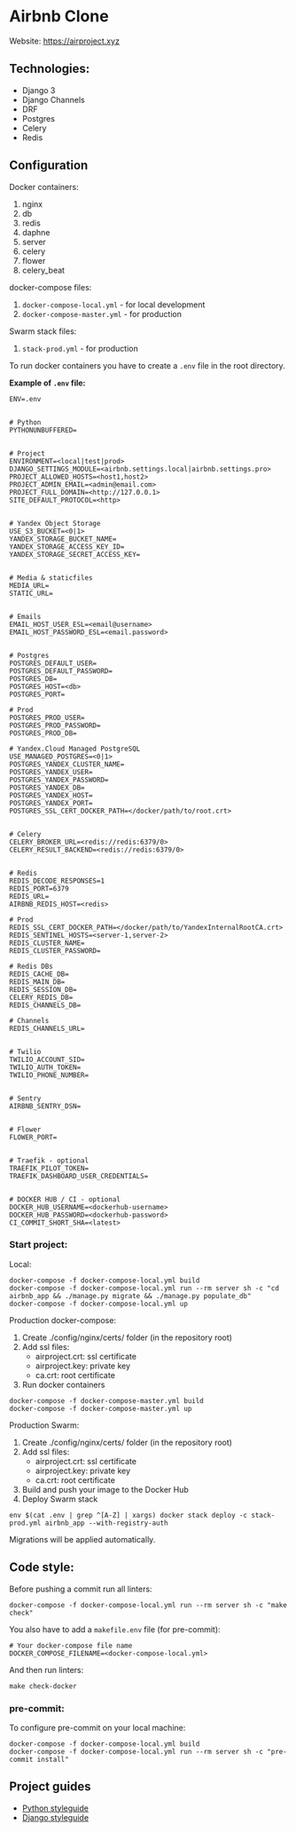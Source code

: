 # Airbnb Clone
Website: https://airproject.xyz

## Technologies:
- Django 3
- Django Channels
- DRF
- Postgres
- Celery
- Redis


## Configuration
Docker containers:
 1. nginx
 2. db
 3. redis
 4. daphne
 5. server
 6. celery
 7. flower
 8. celery_beat

docker-compose files:
 1. `docker-compose-local.yml` - for local development
 2. `docker-compose-master.yml` - for production

Swarm stack files:
1. `stack-prod.yml` - for production

To run docker containers you have to create a `.env` file in the root directory.

**Example of `.env` file:**

```dotenv
ENV=.env


# Python
PYTHONUNBUFFERED=


# Project
ENVIRONMENT=<local|test|prod>
DJANGO_SETTINGS_MODULE=<airbnb.settings.local|airbnb.settings.pro>
PROJECT_ALLOWED_HOSTS=<host1,host2>
PROJECT_ADMIN_EMAIL=<admin@email.com>
PROJECT_FULL_DOMAIN=<http://127.0.0.1>
SITE_DEFAULT_PROTOCOL=<http>


# Yandex Object Storage
USE_S3_BUCKET=<0|1>
YANDEX_STORAGE_BUCKET_NAME=
YANDEX_STORAGE_ACCESS_KEY_ID=
YANDEX_STORAGE_SECRET_ACCESS_KEY=


# Media & staticfiles
MEDIA_URL=
STATIC_URL=


# Emails
EMAIL_HOST_USER_ESL=<email@username>
EMAIL_HOST_PASSWORD_ESL=<email.password>


# Postgres
POSTGRES_DEFAULT_USER=
POSTGRES_DEFAULT_PASSWORD=
POSTGRES_DB=
POSTGRES_HOST=<db>
POSTGRES_PORT=

# Prod
POSTGRES_PROD_USER=
POSTGRES_PROD_PASSWORD=
POSTGRES_PROD_DB=

# Yandex.Cloud Managed PostgreSQL
USE_MANAGED_POSTGRES=<0|1>
POSTGRES_YANDEX_CLUSTER_NAME=
POSTGRES_YANDEX_USER=
POSTGRES_YANDEX_PASSWORD=
POSTGRES_YANDEX_DB=
POSTGRES_YANDEX_HOST=
POSTGRES_YANDEX_PORT=
POSTGRES_SSL_CERT_DOCKER_PATH=</docker/path/to/root.crt>


# Celery
CELERY_BROKER_URL=<redis://redis:6379/0>
CELERY_RESULT_BACKEND=<redis://redis:6379/0>


# Redis
REDIS_DECODE_RESPONSES=1
REDIS_PORT=6379
REDIS_URL=
AIRBNB_REDIS_HOST=<redis>

# Prod
REDIS_SSL_CERT_DOCKER_PATH=</docker/path/to/YandexInternalRootCA.crt>
REDIS_SENTINEL_HOSTS=<server-1,server-2>
REDIS_CLUSTER_NAME=
REDIS_CLUSTER_PASSWORD=

# Redis DBs
REDIS_CACHE_DB=
REDIS_MAIN_DB=
REDIS_SESSION_DB=
CELERY_REDIS_DB=
REDIS_CHANNELS_DB=

# Channels
REDIS_CHANNELS_URL=


# Twilio
TWILIO_ACCOUNT_SID=
TWILIO_AUTH_TOKEN=
TWILIO_PHONE_NUMBER=


# Sentry
AIRBNB_SENTRY_DSN=


# Flower
FLOWER_PORT=


# Traefik - optional
TRAEFIK_PILOT_TOKEN=
TRAEFIK_DASHBOARD_USER_CREDENTIALS=


# DOCKER HUB / CI - optional
DOCKER_HUB_USERNAME=<dockerhub-username>
DOCKER_HUB_PASSWORD=<dockerhub-password>
CI_COMMIT_SHORT_SHA=<latest>

```

### Start project:

Local:
```shell
docker-compose -f docker-compose-local.yml build
docker-compose -f docker-compose-local.yml run --rm server sh -c "cd airbnb_app && ./manage.py migrate && ./manage.py populate_db"
docker-compose -f docker-compose-local.yml up
```

Production docker-compose:
1. Create ./config/nginx/certs/ folder (in the repository root)
2. Add ssl files:
   - airproject.crt: ssl certificate
   - airproject.key: private key
   - ca.crt: root certificate
3. Run docker containers

```shell
docker-compose -f docker-compose-master.yml build
docker-compose -f docker-compose-master.yml up
```

Production Swarm:
1. Create ./config/nginx/certs/ folder (in the repository root)
2. Add ssl files:
   - airproject.crt: ssl certificate
   - airproject.key: private key
   - ca.crt: root certificate
3. Build and push your image to the Docker Hub
4. Deploy Swarm stack

```shell
env $(cat .env | grep ^[A-Z] | xargs) docker stack deploy -c stack-prod.yml airbnb_app --with-registry-auth
```

Migrations will be applied automatically.


## Code style:

Before pushing a commit run all linters:

```shell
docker-compose -f docker-compose-local.yml run --rm server sh -c "make check"
```

You also have to add a `makefile.env` file (for pre-commit):
```dotenv
# Your docker-compose file name
DOCKER_COMPOSE_FILENAME=<docker-compose-local.yml>
```

And then run linters:
```shell
make check-docker
```


### pre-commit:

To configure pre-commit on your local machine:
```shell
docker-compose -f docker-compose-local.yml build
docker-compose -f docker-compose-local.yml run --rm server sh -c "pre-commit install"
```

## Project guides

- [Python styleguide](./docs/guides/python_guide.md)
- [Django styleguide](./docs/guides/django_guide.md)
